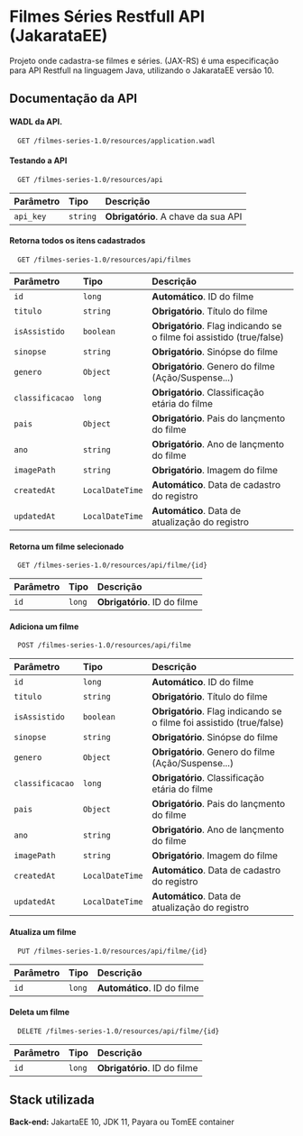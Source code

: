 
# Filmes Séries Restfull API (JakarataEE)

Projeto onde cadastra-se filmes e séries. (JAX-RS) é uma especificação
para API Restfull na linguagem Java, utilizando o JakarataEE versão 10.




## Documentação da API

#### WADL da API.

```
  GET /filmes-series-1.0/resources/application.wadl
```

#### Testando a API

```
  GET /filmes-series-1.0/resources/api
```

| Parâmetro   | Tipo       | Descrição                           |
| :---------- | :--------- | :---------------------------------- |
| `api_key` | `string` | **Obrigatório**. A chave da sua API |


#### Retorna todos os itens cadastrados

```
  GET /filmes-series-1.0/resources/api/filmes
```

| Parâmetro   | Tipo       | Descrição                           |
| :---------- | :--------- | :---------------------------------- |
| `id` | `long` | **Automático**. ID do filme |
| `titulo` | `string` | **Obrigatório**. Título do filme |
| `isAssistido` | `boolean` | **Obrigatório**. Flag indicando se o filme foi assistido (true/false) |
| `sinopse` | `string` | **Obrigatório**. Sinópse do filme |
| `genero` | `Object` | **Obrigatório**. Genero do filme (Ação/Suspense...) |
| `classificacao` | `long` | **Obrigatório**. Classificação etária do filme |
| `pais` | `Object` | **Obrigatório**. Pais do lançmento do filme |
| `ano` | `string` | **Obrigatório**. Ano de lançmento do filme |
| `imagePath` | `string` | **Obrigatório**. Imagem do filme |
| `createdAt` | `LocalDateTime` | **Automático**. Data de cadastro do registro |
| `updatedAt` | `LocalDateTime` | **Automático**. Data de atualização do registro |


#### Retorna um filme selecionado

```
  GET /filmes-series-1.0/resources/api/filme/{id}
```

| Parâmetro   | Tipo       | Descrição                                   |
| :---------- | :--------- | :------------------------------------------ |
| `id` | `long` | **Obrigatório**. ID do filme |


#### Adiciona um filme

```
  POST /filmes-series-1.0/resources/api/filme
```

| Parâmetro   | Tipo       | Descrição                                   |
| :---------- | :--------- | :------------------------------------------ |
| `id` | `long` | **Automático**. ID do filme |
| `titulo` | `string` | **Obrigatório**. Título do filme |
| `isAssistido` | `boolean` | **Obrigatório**. Flag indicando se o filme foi assistido (true/false) |
| `sinopse` | `string` | **Obrigatório**. Sinópse do filme |
| `genero` | `Object` | **Obrigatório**. Genero do filme (Ação/Suspense...) |
| `classificacao` | `long` | **Obrigatório**. Classificação etária do filme |
| `pais` | `Object` | **Obrigatório**. Pais do lançmento do filme |
| `ano` | `string` | **Obrigatório**. Ano de lançmento do filme |
| `imagePath` | `string` | **Obrigatório**. Imagem do filme |
| `createdAt` | `LocalDateTime` | **Automático**. Data de cadastro do registro |
| `updatedAt` | `LocalDateTime` | **Automático**. Data de atualização do registro |


#### Atualiza um filme

```
  PUT /filmes-series-1.0/resources/api/filme/{id}
```

| Parâmetro   | Tipo       | Descrição                                   |
| :---------- | :--------- | :------------------------------------------ |
| `id` | `long` | **Automático**. ID do filme |


#### Deleta um filme

```
  DELETE /filmes-series-1.0/resources/api/filme/{id}
```

| Parâmetro   | Tipo       | Descrição                                   |
| :---------- | :--------- | :------------------------------------------ |
| `id` | `long` | **Obrigatório**. ID do filme |



## Stack utilizada

**Back-end:** JakartaEE 10, JDK 11, Payara ou TomEE container

